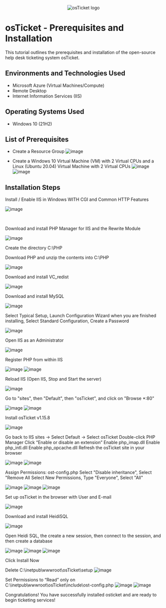 <p align="center">
<img src="https://i.imgur.com/Clzj7Xs.png" alt="osTicket logo"/>
</p>

<h1>osTicket - Prerequisites and Installation</h1>
This tutorial outlines the prerequisites and installation of the open-source help desk ticketing system osTicket.<br />




<h2>Environments and Technologies Used</h2>

- Microsoft Azure (Virtual Machines/Compute)
- Remote Desktop
- Internet Information Services (IIS)

<h2>Operating Systems Used </h2>

- Windows 10</b> (21H2)

<h2>List of Prerequisites</h2>

- Create a Resource Group
  ![image](https://github.com/jw44623/osticket-prereqs/assets/150184762/26bbae34-e7b8-4772-a552-b7d205161ded)

- Create a Windows 10 Virtual Machine (VM) with 2 Virtual CPUs and a Linux (Ubuntu 20.04) Virtual Machine with 2 Virtual CPUs
  ![image](https://github.com/jw44623/osticket-prereqs/assets/150184762/e39dda9e-885a-4774-82cb-50b96cf8eb77)
![image](https://github.com/jw44623/osticket-prereqs/assets/150184762/d170dd36-d539-4a25-a15d-9d9237e708da)


<h2>Installation Steps</h2>


Install / Enable IIS in Windows WITH
CGI and Common HTTP Features

![image](https://github.com/jw44623/osticket-prereqs/assets/150184762/dbee9e2a-6a63-43fa-8f07-0f90a505b862)

</p>
<br />

Download and install PHP Manager for IIS and the Rewrite Module

![image](https://github.com/jw44623/osticket-prereqs/assets/150184762/6efedcd8-0bd6-4405-90e9-5125d6c944ea)



Create the directory C:\PHP

Download PHP and unzip the contents into C:\PHP

![image](https://github.com/jw44623/osticket-prereqs/assets/150184762/c4a5503b-b9d8-4fe0-8da5-f468f83009e7)


Download and install VC_redist

![image](https://github.com/jw44623/osticket-prereqs/assets/150184762/b976bdfe-18dc-4481-ac1c-66d923d491d0)

Download and install MySQL

![image](https://github.com/jw44623/osticket-prereqs/assets/150184762/a7ea3c13-13ee-4b07-a5b9-f3f2f2a6e512)

Select Typical Setup,
Launch Configuration Wizard when you are finished installing, 
Select Standard Configuration,
Create a Password

![image](https://github.com/jw44623/osticket-prereqs/assets/150184762/b948f2bc-32b6-485a-8329-bcd9e4874426)


Open IIS as an Administrator

![image](https://github.com/jw44623/osticket-prereqs/assets/150184762/543c9dd9-c30e-425f-b07c-993c94cd0482)


Register PHP from within IIS

![image](https://github.com/jw44623/osticket-prereqs/assets/150184762/b0ba25c2-7fe5-4e35-b463-323c313eec92)
![image](https://github.com/jw44623/osticket-prereqs/assets/150184762/29e7af3c-8f44-448e-94e5-0c27a742503e)


Reload IIS (Open IIS, Stop and Start the server)

![image](https://github.com/jw44623/osticket-prereqs/assets/150184762/8cabb63b-499b-4a5d-80e9-e9c55b5cb54a)

Go to "sites", then "Default", then "osTicket", and click on "Browse *:80"

![image](https://github.com/jw44623/osticket-prereqs/assets/150184762/af2a7c5c-798a-4b36-8317-6ef39e915cf0)
![image](https://github.com/jw44623/osticket-prereqs/assets/150184762/cc860e90-fe40-45fb-90d9-9fd445dcfe54)



Install osTicket v1.15.8

![image](https://github.com/jw44623/osticket-prereqs/assets/150184762/53286e96-8b01-47e6-b8a4-7e440a61fc28)


Go back to IIS sites -> Select Default -> Select osTicket
Double-click PHP Manager
Click “Enable or disable an extension”
Enable php_imap.dll
Enable php_intl.dll
Enable php_opcache.dll
Refresh the osTicket site in your browser

![image](https://github.com/jw44623/osticket-prereqs/assets/150184762/0dbadc96-512b-4d86-8025-cd8c4e57c865)
![image](https://github.com/jw44623/osticket-prereqs/assets/150184762/cd21a942-28dd-4d24-aec9-0a8fc767c96b)



Assign Permissions: ost-config.php
Select "Disable inheritance", Select "Remove All
Select New Permissions, Type "Everyone", Select "All"

![image](https://github.com/jw44623/osticket-prereqs/assets/150184762/8a369e14-8326-4116-881f-410ac09ae015)
![image](https://github.com/jw44623/osticket-prereqs/assets/150184762/3dacec3a-cd19-4cf8-b679-2ebce240ebeb)
![image](https://github.com/jw44623/osticket-prereqs/assets/150184762/cc1e9777-231b-4765-87ea-0f4afae38c70)



Set up osTicket in the browser with User and E-mail

![image](https://github.com/jw44623/osticket-prereqs/assets/150184762/71ad3a42-b20b-4f31-906f-8db777caed6f)



Download and install HeidiSQL

![image](https://github.com/jw44623/osticket-prereqs/assets/150184762/a4d87d5b-89d8-46a1-b01b-c698b2cdbcd0)

Open Heidi SQL,
the create a new session,
then connect to the session,
and then create a database

![image](https://github.com/jw44623/osticket-prereqs/assets/150184762/8046f533-7505-430e-9bec-d31b837ee4d3)
![image](https://github.com/jw44623/osticket-prereqs/assets/150184762/164b351b-e427-4ba0-ac91-88cfb0a18cb2)
![image](https://github.com/jw44623/osticket-prereqs/assets/150184762/bf99b719-f4b7-4c7c-b153-b7dc7cbbfa3b)

Click Install Now

Delete C:\inetpub\wwwroot\osTicket\setup
![image](https://github.com/jw44623/osticket-prereqs/assets/150184762/2abc0220-b924-40ff-86a2-c7a5ea441a30)

Set Permissions to “Read” only on C:\inetpub\wwwroot\osTicket\include\ost-config.php
![image](https://github.com/jw44623/osticket-prereqs/assets/150184762/038c2570-2166-4b27-b4cc-b964c197b611)
![image](https://github.com/jw44623/osticket-prereqs/assets/150184762/67c4d559-e60b-4b70-af38-eff93fddc4ab)

Congratulations! You have successfully installed osticket and are ready to begin ticketing services!
